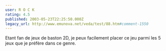```yaml
---
user: R O C K
rating: 4.5
published: 2003-05-23T22:25:50.000Z
legacy_url: http://www.emunova.net/veda/test/88.htm#comment-1550
---
```

Etant fan de jeux de baston 2D, je peux facilement placer ce jeu parmi les 5 jeux que je préfère dans ce genre.